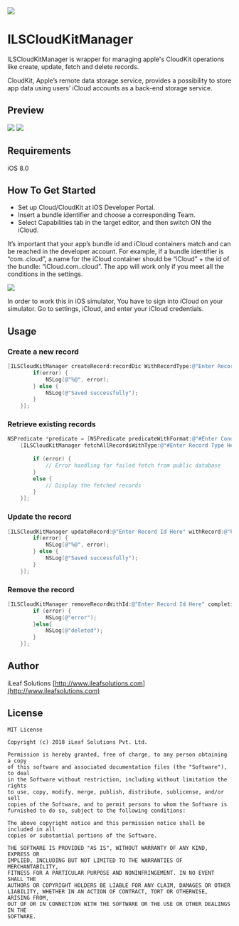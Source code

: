 <img src="./Asset/art.png?raw=true">


# ILSCloudKitManager

ILSCloudKitManager is wrapper for managing apple's CloudKit operations like create, update, fetch and delete records.

CloudKit, Apple’s remote data storage service, provides a possibility to store app data using users’ iCloud accounts as a back-end storage service.


## Preview
<img src="./Asset/Screenshot1.png?raw=true"> <img src="./Asset/Screenshot1.png?raw=true">


## Requirements
iOS 8.0

## How To Get Started

- Set up Cloud/CloudKit at iOS Developer Portal.
- Insert a bundle identifier and choose a corresponding Team.
- Select Capabilities tab in the target editor, and then switch ON the iCloud.

It’s important that your app’s bundle id and iCloud containers match and can be reached in the developer account. For example, if a bundle identifier is “com.<your domain>.cloud”, a name for the iCloud container should be “iCloud” + the id of the bundle: “iCloud.com.<your domain>.cloud”.
The app will work only if you meet all the conditions in the settings.

<img src="./Asset/settings.png?raw=true">

In order to work this in iOS simulator, You have to sign into iCloud on your simulator. Go to settings, iCloud, and enter your iCloud credentials.

## Usage

### Create a new record

```objective-c 
[ILSCloudKitManager createRecord:recordDic WithRecordType:@"Enter Record Type Here" WithRecordId:@"Enter Record Id Here" completionHandler:^(NSArray *results, NSError *error) {
        if(error) {
            NSLog(@"%@", error);
        } else {
            NSLog(@"Saved successfully");
        }
    }];
```

### Retrieve existing records
```objective-c
NSPredicate *predicate = [NSPredicate predicateWithFormat:@"#Enter Condition Here#"];
    [ILSCloudKitManager fetchAllRecordsWithType:@"#Enter Record Type Here#" withPredicate:@"#Enter Predicate Here#" CompletionHandler:^(NSArray *results, NSError *error) {
        
        if (error) {
            // Error handling for failed fetch from public database
        }
        else {
            // Display the fetched records
        }
    }];
```

### Update the record
```objective-c
[ILSCloudKitManager updateRecord:@"Enter Record Id Here" withRecord:@"Pass record that needs to be updated" completionHandler:^(NSArray *results, NSError *error) {
        if(error) {
            NSLog(@"%@", error);
        } else {
            NSLog(@"Saved successfully");
        }
    }];
```
### Remove the record
```objective-c
[ILSCloudKitManager removeRecordWithId:@"Enter Record Id Here" completionHandler:^(NSArray *results, NSError *error) {
        if (error) {
            NSLog(@"error");
        }else{
            NSLog(@"deleted");
        }
    }];
```

## Author
iLeaf Solutions
 [http://www.ileafsolutions.com](http://www.ileafsolutions.com)


## License

    MIT License

	Copyright (c) 2018 iLeaf Solutions Pvt. Ltd.

	Permission is hereby granted, free of charge, to any person obtaining a copy
	of this software and associated documentation files (the "Software"), to deal
	in the Software without restriction, including without limitation the rights
	to use, copy, modify, merge, publish, distribute, sublicense, and/or sell
	copies of the Software, and to permit persons to whom the Software is
	furnished to do so, subject to the following conditions:

	The above copyright notice and this permission notice shall be included in all
	copies or substantial portions of the Software.

	THE SOFTWARE IS PROVIDED "AS IS", WITHOUT WARRANTY OF ANY KIND, EXPRESS OR
	IMPLIED, INCLUDING BUT NOT LIMITED TO THE WARRANTIES OF MERCHANTABILITY,
	FITNESS FOR A PARTICULAR PURPOSE AND NONINFRINGEMENT. IN NO EVENT SHALL THE
	AUTHORS OR COPYRIGHT HOLDERS BE LIABLE FOR ANY CLAIM, DAMAGES OR OTHER
	LIABILITY, WHETHER IN AN ACTION OF CONTRACT, TORT OR OTHERWISE, ARISING FROM,
	OUT OF OR IN CONNECTION WITH THE SOFTWARE OR THE USE OR OTHER DEALINGS IN THE
	SOFTWARE.

    

